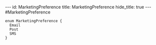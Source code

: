 --- id:
MarketingPreference
title:
MarketingPreference
hide_title: true --- #MarketingPreference

```
enum MarketingPreference {
  Email
  Post
  SMS
}
```
